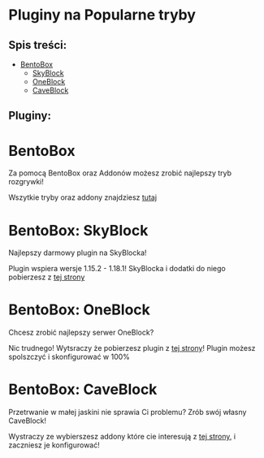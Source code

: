 # Pluginy na Popularne tryby
## Spis treści:
- [BentoBox](https://github.com/vBagieta/Minecraft/blob/main/Pluginy/pluginy_na_tryby.md#bentobox)
  - [SkyBlock](https://github.com/vBagieta/Minecraft/blob/main/Pluginy/pluginy_na_tryby.md#bentobox)
  - [OneBlock](https://github.com/vBagieta/Minecraft/blob/main/Pluginy/pluginy_na_tryby.md#bentobox)
  - [CaveBlock](https://github.com/vBagieta/Minecraft/blob/main/Pluginy/pluginy_na_tryby.md#bentobox)
## Pluginy:

# BentoBox
Za pomocą BentoBox oraz Addonów możesz zrobić najlepszy tryb rozgrywki!

Wszytkie tryby oraz addony znajdziesz [tutaj](https://download.bentobox.world/)

# BentoBox: SkyBlock
Najlepszy darmowy plugin na SkyBlocka! 

Plugin wspiera wersje 1.15.2 - 1.18.1! SkyBlocka i dodatki do niego pobierzesz z [tej strony](https://download.bentobox.world/custom#%5B%22BSkyBlock%22,%22Challenges%22,%22Level%22,%22Warps%22,%22ControlPanel%22,%22DimensionalTrees%22,%22Biomes%22,%22Limits%22%5D) 
# BentoBox: OneBlock
Chcesz zrobić najlepszy serwer OneBlock?

Nic trudnego! Wytsraczy że pobierzesz plugin z [tej strony](https://download.bentobox.world/custom#%5B%22AOneBlock%22,%22Warps%22,%22Likes%22,%22Chat%22%5D)! Plugin możesz spolszczyć i skonfigurować w 100%
# BentoBox: CaveBlock
Przetrwanie w małej jaskini nie sprawia Ci problemu? Zrób swój własny CaveBlock!

Wystraczy ze wybierszesz addony które cie interesują z [tej strony](https://download.bentobox.world/custom#%5B%22CaveBlock%22,%22Challenges%22,%22Level%22,%22Warps%22,%22ControlPanel%22,%22DimensionalTrees%22,%22Biomes%22,%22Limits%22%5D), i zaczniesz je konfigurować!

